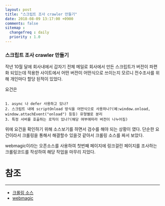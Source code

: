 ```yaml
---
layout: post
title: "스크립트 조사 crawler 만들기"
date: 2018-08-09 13:17:00 +0900
comments: false
sitemap :
  changefreq : daily
  priority : 1.0
---
```


### 스크립트 조사 crawler 만들기

작년 10월 달에 회사내에서 갑자기 전체 메일로 회사에서 만든 스크립트가 버전이 파편화 되있는데
적용한 사이트에서 어떤 버전이 어떤식으로 쓰이는지 모르니 전수조사를 위해 개인마다 할당 된적이 있었다.

요건은 

```

1. async 나 defer 사용하고 있나?
2. 스크립트 내에 scriptOnload 방식을 어떤식으로 사용하나?(예:window.onload, window.attachEvent("onload") 등등) 유형별로 분리
3. 특정 서버를 호출하는 로직이 있나?(해당 여부에따라 버전이 나누어짐)

```

위에 요건을 확인하기 위해 소스보기를 하면서 검수를 해야 되는 상황이 였다. 
단순한 요건이라서 크롤링을 통해서 해결할수 있을것 같아서 크롤링 소스를 짜서 보았다.

webmagic이라는 오픈소스를 사용하여 첫번째 페이지에 링크걸린 페이지를 조사하는 크롤링코드를 작성하여 해당 작업을 마무리 지었다.


# 참조 
-----
* [크롤링 소스](https://github.com/sejoung/crawler)
* [webmagic](https://github.com/code4craft/webmagic)

